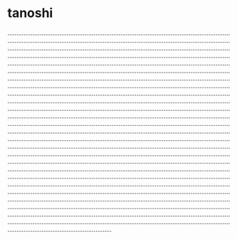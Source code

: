 # tanoshi

..................................................................................................................................................................................................................................................................................................................................................................................................................................................................................................................................................................................................................................................................................................................................................................................................................................................................................................................................................................................................................................................................................................................................................................................................................................................................................................................................................................................................................................................................................................................................................................................................................................................................................................................................................................................................................................................................................................................................................................................................................................................................................................................................................................................................................................................................................................................................................................................................................................................................................................................................................................................................................................................................................................................................................................................................................................................................................................................................................................................................................................................................................................................................................................................................................................................................................................................................................................................................................